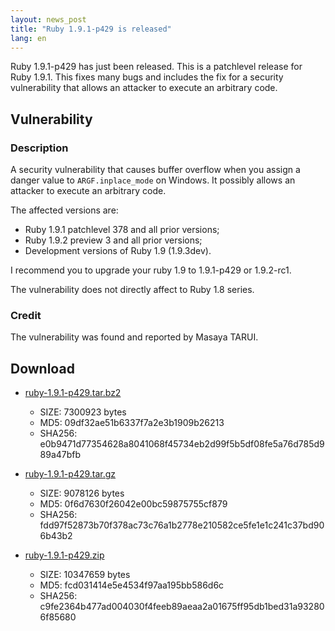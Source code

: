 ```yaml
---
layout: news_post
title: "Ruby 1.9.1-p429 is released"
lang: en
---
```


Ruby 1.9.1-p429 has just been released. This is a patchlevel release for
Ruby 1.9.1. This fixes many bugs and includes the fix for a security
vulnerability that allows an attacker to execute an arbitrary code.

## Vulnerability

### Description

A security vulnerability that causes buffer overflow when you assign a
danger value to `ARGF.inplace_mode` on Windows. It possibly allows an
attacker to execute an arbitrary code.

The affected versions are:

* Ruby 1.9.1 patchlevel 378 and all prior versions;
* Ruby 1.9.2 preview 3 and all prior versions;
* Development versions of Ruby 1.9 (1.9.3dev).

I recommend you to upgrade your ruby 1.9 to 1.9.1-p429 or 1.9.2-rc1.

The vulnerability does not directly affect to Ruby 1.8 series.

### Credit

The vulnerability was found and reported by Masaya TARUI.

## Download

* [ruby-1.9.1-p429.tar.bz2][1]
  * SIZE: 7300923 bytes
  * MD5: 09df32ae51b6337f7a2e3b1909b26213
  * SHA256:
    e0b9471d77354628a8041068f45734eb2d99f5b5df08fe5a76d785d989a47bfb

* [ruby-1.9.1-p429.tar.gz][2]
  * SIZE: 9078126 bytes
  * MD5: 0f6d7630f26042e00bc59875755cf879
  * SHA256:
    fdd97f52873b70f378ac73c76a1b2778e210582ce5fe1e1c241c37bd906b43b2

* [ruby-1.9.1-p429.zip][3]
  * SIZE: 10347659 bytes
  * MD5: fcd031414e5e4534f97aa195bb586d6c
  * SHA256:
    c9fe2364b477ad004030f4feeb89aeaa2a01675ff95db1bed31a932806f85680



[1]: http://ftp.ruby-lang.org/pub/ruby/1.9/ruby-1.9.1-p429.tar.bz2 
[2]: http://ftp.ruby-lang.org/pub/ruby/1.9/ruby-1.9.1-p429.tar.gz 
[3]: http://ftp.ruby-lang.org/pub/ruby/1.9/ruby-1.9.1-p429.zip 
